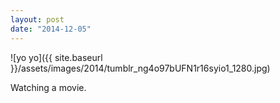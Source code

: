 ```yaml
---
layout: post
date: "2014-12-05"
---
```


![yo yo]({{ site.baseurl }}/assets/images/2014/tumblr_ng4o97bUFN1r16syio1_1280.jpg)

Watching a movie.
